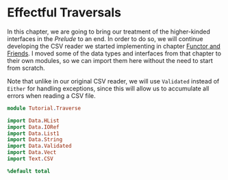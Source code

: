 # Effectful Traversals

In this chapter, we are going to bring our treatment of the higher-kinded interfaces in the *Prelude* to an end. In order to do so, we will continue developing the CSV reader we started implementing in chapter [Functor and Friends](Functor.md). I moved some of the data types and interfaces from that chapter to their own modules, so we can import them here without the need to start from scratch.

Note that unlike in our original CSV reader, we will use `Validated` instead of `Either` for handling exceptions, since this will allow us to accumulate all errors when reading a CSV file.

```idris hide
module Tutorial.Traverse

import Data.HList
import Data.IORef
import Data.List1
import Data.String
import Data.Validated
import Data.Vect
import Text.CSV

%default total
```

<!-- vi: filetype=idris2:syntax=markdown
-->
